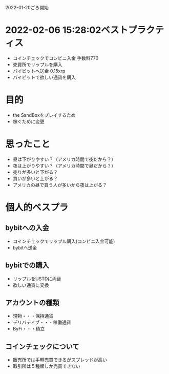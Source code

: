 2022-01-20ごろ開始

# 2022-02-06 15:28:02ベストプラクティス
- コインチェックでコンビニ入金 手数料770
- 売買所でリップルを購入
-  バイビットへ送金 0.15xrp
-  バイビットで欲しい通貨を購入

# 目的
- the SandBoxをプレイするため
- 稼ぐために変更

# 思ったこと
- 昼は下がりやすい？（アメリカ時間で夜だから？）
- 夜は上がりやすい？（アメリカ時間で昼だから？）
- 売りが多いと下がる？
- 買いが多いと上がる？
- アメリカの昼で買う人が多いから夜は上がる？

# 個人的ベスプラ
## bybitへの入金
- コインチェックでリップル購入(コンビニ入金可能)
- bybitへ送金

## bybitでの購入
- リップルをUSTDに両替
- 欲しい通貨に交換

## アカウントの種類
- 現物・・・保持通貨
- デリバティブ・・・稼働通貨
- ByFi・・・積立


## コインチェックについて
- 販売所では手軽売買できるがスプレッドが高い
- 取引所は５種類しか売買できない